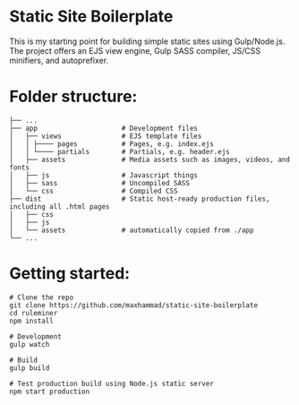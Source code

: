 Static Site Boilerplate
======
This is my starting point for building simple static sites using Gulp/Node.js. The project offers an EJS view engine, Gulp SASS compiler, JS/CSS minifiers, and autoprefixer. 

# Folder structure: 

    ├── ...
    ├── app                     # Development files
    │   ├── views               # EJS template files
    │   │ ├──── pages           # Pages, e.g. index.ejs
    │   │ └──── partials        # Partials, e.g. header.ejs 
    │   ├── assets              # Media assets such as images, videos, and fonts
    │   ├── js                  # Javascript things
    │   ├── sass                # Uncompiled SASS 
    │   └── css                 # Compiled CSS
    ├── dist                    # Static host-ready production files, including all .html pages
    │   ├── css
    │   ├── js 
    │   └── assets              # automatically copied from ./app      
    └── ...

# Getting started: 
```
# Clone the repo
git clone https://github.com/maxhammad/static-site-boilerplate
cd ruleminer
npm install

# Development 
gulp watch 
 
# Build
gulp build 

# Test production build using Node.js static server
npm start production
``` 


